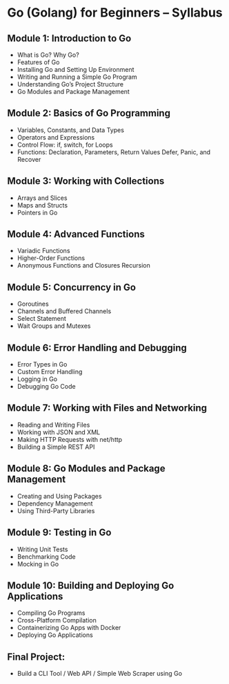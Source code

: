 # Go (Golang) for Beginners – Syllabus
## Module 1: Introduction to Go
* What is Go? Why Go?
* Features of Go
* Installing Go and Setting Up Environment
* Writing and Running a Simple Go Program
* Understanding Go’s Project Structure
* Go Modules and Package Management
## Module 2: Basics of Go Programming
* Variables, Constants, and Data Types
* Operators and Expressions
* Control Flow: if, switch, for Loops
* Functions: Declaration, Parameters, Return Values
Defer, Panic, and Recover
## Module 3: Working with Collections
* Arrays and Slices
* Maps and Structs
* Pointers in Go
## Module 4: Advanced Functions
* Variadic Functions
* Higher-Order Functions
* Anonymous Functions and Closures
Recursion
## Module 5: Concurrency in Go
* Goroutines
* Channels and Buffered Channels
* Select Statement
* Wait Groups and Mutexes
## Module 6: Error Handling and Debugging
* Error Types in Go
* Custom Error Handling
* Logging in Go
* Debugging Go Code
## Module 7: Working with Files and Networking
* Reading and Writing Files
* Working with JSON and XML
* Making HTTP Requests with net/http
* Building a Simple REST API
## Module 8: Go Modules and Package Management
* Creating and Using Packages
* Dependency Management
* Using Third-Party Libraries
## Module 9: Testing in Go
* Writing Unit Tests
* Benchmarking Code
* Mocking in Go
## Module 10: Building and Deploying Go Applications
* Compiling Go Programs
* Cross-Platform Compilation
* Containerizing Go Apps with Docker
* Deploying Go Applications
## Final Project:
* Build a CLI Tool / Web API / Simple Web Scraper using Go
